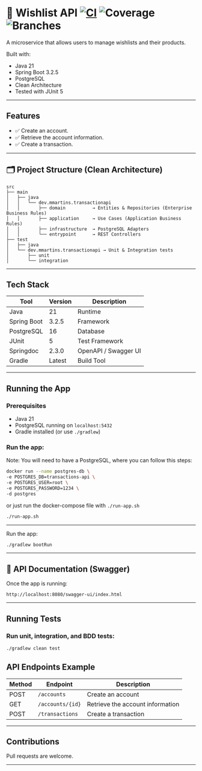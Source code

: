 
# 📜 Wishlist API  [![CI](https://github.com/m1theus/wishlist-api/actions/workflows/ci.yml/badge.svg)](https://github.com/m1theus/wishlist-api/actions/workflows/ci.yml) ![Coverage](.github/badges/jacoco.svg) ![Branches](.github/badges/branches.svg)

A microservice that allows users to manage wishlists and their products.

Built with:
-  Java 21
- Spring Boot 3.2.5
-  PostgreSQL
-  Clean Architecture
- Tested with JUnit 5
---

##  Features

- ✅ Create an account.
- ✅ Retrieve the account information.
- ✅ Create a transaction.

---

## 🗂️ Project Structure (Clean Architecture)

```
src
├── main
│   ├── java
│   │   └── dev.mmartins.transactionapi
│   │       ├── domain          → Entities & Repositories (Enterprise Business Rules)
│   │       ├── application     → Use Cases (Application Business Rules)
│   │       ├── infrastructure  → PostgreSQL Adapters
│   │       └── entrypoint      → REST Controllers
├── test
│   ├── java
│   └── dev.mmartins.transactionapi → Unit & Integration tests
│       ├── unit           
│       └── integration
```

---

## Tech Stack

| Tool        | Version | Description                     |
|-------------|---------|---------------------------------|
| Java        | 21      | Runtime                         |
| Spring Boot | 3.2.5   | Framework                       |
| PostgreSQL  | 16      | Database                        |
| JUnit       | 5       | Test Framework                  |
| Springdoc   | 2.3.0   | OpenAPI / Swagger UI            |
| Gradle      | Latest  | Build Tool                      |

---

## Running the App

### Prerequisites
- Java 21
- PostgreSQL running on `localhost:5432`
- Gradle installed (or use `./gradlew`)

###  Run the app:
Note: You will need to have a PostgreSQL, where you can follow this steps:

```bash
docker run --name postgres-db \
-e POSTGRES_DB=transactions-api \
-e POSTGRES_USER=root \
-e POSTGRES_PASSWORD=1234 \
-d postgres
```

or just run the docker-compose file with `./run-app.sh`
```bash
./run-app.sh
```
---

Run the app:
```bash
./gradlew bootRun
```

---

## 🔗 API Documentation (Swagger)

Once the app is running:

```
http://localhost:8080/swagger-ui/index.html
```

---

## Running Tests

###  Run unit, integration, and BDD tests:

```bash
./gradlew clean test
```


## API Endpoints Example

| Method | Endpoint         | Description                      |
|--------|------------------|----------------------------------|
| POST   | `/accounts`      | Create an account                |
| GET    | `/accounts/{id}` | Retrieve the account information |
| POST   | `/transactions`  | Create a transaction             |

---


##  Contributions

Pull requests are welcome.

---
